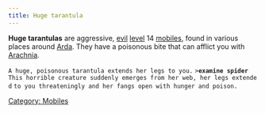 ```yaml
---
title: Huge tarantula
---
```


**Huge tarantulas** are aggressive, [evil](alignment "wikilink")
[level](level "wikilink") 14 [mobiles](mobile "wikilink"), found in
various places around [Arda](Arda "wikilink"). They have a poisonous
bite that can afflict you with
[Arachnia](Herblores#Arachnia "wikilink").

`A huge, poisonous tarantula extends her legs to you.`
`>`**`examine spider`**
`This horrible creature suddenly emerges from her web, her legs extended`
`to you threateningly and her fangs open with hunger and poison.`

[Category: Mobiles](Category:_Mobiles "wikilink")